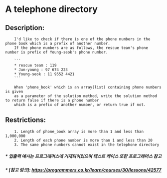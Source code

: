 # A telephone directory

## Description:
        I'd like to check if there is one of the phone numbers in the phone book which is a prefix of another number.
        If the phone numbers are as follows, the rescue team's phone number is prefix of Young-seok's phone number.
        
        ```
        * rescue team : 119
        * Jun-young : 97 674 223
        * Young-seok : 11 9552 4421
        ```
        
        When 'phone_book' which is an array(list) containing phone numbers is given
        as a parameter of the solution method, write the solution method to return false if there is a phone number
        which is a prefix of another number, or return true if not.

## Restrictions:
        1. Length of phone_book array is more than 1 and less than 1,000,000
        2. Length of each phone number is more than 1 and less than 20
        3. The same phone numbers cannot exist in the telephone directory

##### * 입출력 예시는 프로그래머스에 기재되어있으며 테스트 케이스 또한 프로그래머스 참고
##### * [참고 링크]: https://programmers.co.kr/learn/courses/30/lessons/42577
